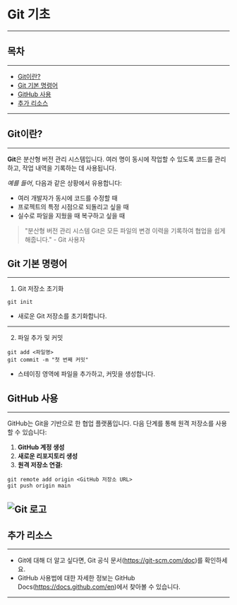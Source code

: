 # Git 기초
---

## 목차
---

- [Git이란?](#git이란)
- [Git 기본 명령어](#git-기본-명령어)
- [GitHub 사용](#github-사용)
- [추가 리소스](#추가-리소스)
---

## Git이란?
---
**Git**은 분산형 버전 관리 시스템입니다. 여러 명이 동시에 작업할 수 있도록 코드를 관리하고, 작업 내역을 기록하는 데 사용됩니다.

*예를 들어*, 다음과 같은 상황에서 유용합니다:

- 여러 개발자가 동시에 코드를 수정할 때
- 프로젝트의 특정 시점으로 되돌리고 싶을 때
- 실수로 파일을 지웠을 때 복구하고 싶을 때

> "분산형 버전 관리 시스템 Git은 모든 파일의 변경 이력을 기록하여 협업을 쉽게 해줍니다." - Git 사용자

## Git 기본 명령어
---
1. Git 저장소 초기화

```
git init
```

- 새로운 Git 저장소를 초기화합니다.
---
2. 파일 추가 및 커밋
```
git add <파일명>
git commit -m "첫 번째 커밋"
```
-  스테이징 영역에 파일을 추가하고, 커밋을 생성합니다.

## GitHub 사용
---

GitHub는 Git을 기반으로 한 협업 플랫폼입니다. 다음 단계를 통해 원격 저장소를 사용할 수 있습니다:

1. **GitHub 계정 생성**
2. **새로운 리포지토리 생성**
3. **원격 저장소 연결:**

```
git remote add origin <GitHub 저장소 URL>
git push origin main
```

![Git 로고](https://git-scm.com/images/logos/downloads/Git-Logo-2Color.png)
---
## 추가 리소스
---
- Git에 대해 더 알고 싶다면, Git 공식 문서(https://git-scm.com/doc)를 확인하세요.
- GitHub 사용법에 대한 자세한 정보는 GitHub Docs(https://docs.github.com/en)에서 찾아볼 수 있습니다.
---